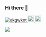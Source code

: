 ### Hi there 👋

<!--
**okgwknt/okgwknt** is a ✨ _special_ ✨ repository because its `README.md` (this file) appears on your GitHub profile.

Here are some ideas to get you started:

- 🔭 I’m currently working on ...
- 🌱 I’m currently learning ...
- 👯 I’m looking to collaborate on ...
- 🤔 I’m looking for help with ...
- 💬 Ask me about ...
- 📫 How to reach me: ...
- 😄 Pronouns: ...
- ⚡ Fun fact: ...
-->
<p align="left"> 
  <a href="https://github.com/okgwknt/okgwknt/">
    <img src="https://komarev.com/ghpvc/?username=okgwknt" alt="okgwknt" />
  </a>
  <a href="http://twitter.com/okgwknt">
    <img height="20" src="https://img.shields.io/twitter/follow/okgwknt?label=Twitter&logo=twitter&style=flat" />
  </a>
  <a href="https://github.com/okgwknt">
    <img height="20" src="https://img.shields.io/github/followers/okgwknt?label=follow&logo=github&style=flat" />
  </a>
<p>
<img src="https://github-readme-stats.vercel.app/api/top-langs/?username=okgwknt&layout=compact">
